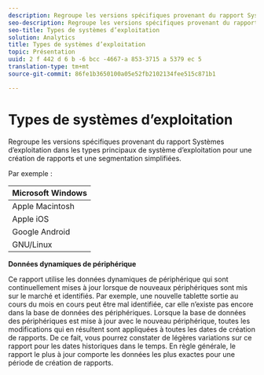 ```yaml
---
description: Regroupe les versions spécifiques provenant du rapport Systèmes d’exploitation dans les types principaux de système d’exploitation pour une création de rapports et une segmentation simplifiées.
seo-description: Regroupe les versions spécifiques provenant du rapport Systèmes d’exploitation dans les types principaux de système d’exploitation pour une création de rapports et une segmentation simplifiées.
seo-title: Types de systèmes d’exploitation
solution: Analytics
title: Types de systèmes d’exploitation
topic: Présentation
uuid: 2 f 442 d 6 b -6 bcc -4667-a 853-3715 a 5379 ec 5
translation-type: tm+mt
source-git-commit: 86fe1b3650100a05e52fb2102134fee515c871b1

---
```



# Types de systèmes d’exploitation

Regroupe les versions spécifiques provenant du rapport Systèmes d’exploitation dans les types principaux de système d’exploitation pour une création de rapports et une segmentation simplifiées.

Par exemple :

| Microsoft Windows |
|---|
| Apple Macintosh |
| Apple iOS |
| Google Android |
| GNU/Linux |

**Données dynamiques de périphérique**

Ce rapport utilise les données dynamiques de périphérique qui sont continuellement mises à jour lorsque de nouveaux périphériques sont mis sur le marché et identifiés. Par exemple, une nouvelle tablette sortie au cours du mois en cours peut être mal identifiée, car elle n’existe pas encore dans la base de données des périphériques. Lorsque la base de données des périphériques est mise à jour avec le nouveau périphérique, toutes les modifications qui en résultent sont appliquées à toutes les dates de création de rapports. De ce fait, vous pourrez constater de légères variations sur ce rapport pour les dates historiques dans le temps. En règle générale, le rapport le plus à jour comporte les données les plus exactes pour une période de création de rapports.

